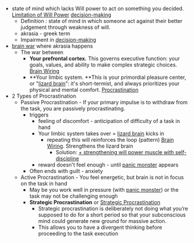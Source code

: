 - state of mind which lacks Will power to act on something you decided. [Limitation of Will Power]() [decision-making]() 
    - Definition : state of mind in which someone act against their better judgement through weakness of will. 
    - akrasia - greek term
    - Impairment in [decision-making]()
- [brain war]() where akrasia happens
    - The war between
        - **Your prefrontal cortex.** This governs executive function: your goals, values, and ability to make complex strategic choices. [Brain Wiring]()
        - **Your limbic system. **This is your primordial pleasure center, or "[lizard brain]()": it's short-termist, and always prioritizes your physical and mental comfort. [Procrastination]()
- 2 Types of Procrastination
    - Passive Procrastination - If your primary impulse is to withdraw from the task, you are passively procrastinating.
        - triggers
            - feeling of discomfort - anticipation of difficulty of a task in hand
            - Your limbic system takes over = [lizard brain]() kicks in
                - repeating this will reinforces the loop (pattern) [Brain Wiring](). Strengthens the lizard brain
                    - Solution: [+ strengthening will power muscle with self-discipline]()
            - reward doesn't feel enough - until [panic monster]() appears 
        - Often ends with guilt - anxiety 
    - Active Procrastination - You feel energetic, but brain is not in focus on the task in hand
        - May be you work well in pressure (with [panic monster]()) or the task may not be challenging enough 
        - **Strategic Procrastination** or [Strategic Procrastination]()
            - Strategic procrastination is deliberately not doing what you’re supposed to do for a short period so that your subconscious mind could generate new ground for massive action.
            - This allows you to have a divergent thinking before proceeding to the task execution
